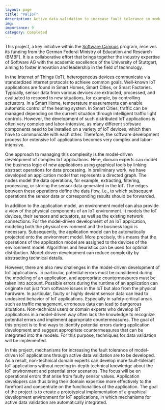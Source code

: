 ```yaml
---
layout: page
title: "ValIoT"
description: Active data validation to increase fault tolerance in model-driven model-driven IoT applications
img:
importance: 9
category: Completed
---
```


This project, a key initiative within the [Software Campus](https://softwarecampus.de/) program, receives its funding from the German Federal Ministry of Education and Research (BMBF). It is a collaborative effort that brings together the industry expertise of Software AG with the academic excellence of the University of Stuttgart, aiming to foster innovation and leadership in the field of technology.

In the Internet of Things (IoT), heterogeneous devices communicate via standardized internet protocols to achieve common goals. Well-known IoT applications are found in Smart Homes, Smart Cities, or Smart Factories. Typically, sensor data from various devices are extracted, processed, and evaluated to respond to new situations, for example, by controlling actuators. In a Smart Home, temperature measurements can enable automatic control of the heating system. In Smart Cities, traffic can be managed depending on the current situation through intelligent traffic light controls. However, the development of such distributed IoT applications is often very complex and labor-intensive, as many different software components need to be installed on a variety of IoT devices, which then have to communicate with each other. Therefore, the software development process for extensive IoT applications becomes very complex and labor-intensive.

One approach to managing this complexity is the model-driven development of complex IoT applications. Here, domain experts can model the business logic of new applications using graphical tools by linking abstract operations for data processing. In preliminary work, we have developed an application model that represents a directed graph. The nodes model the data operations, for example, extracting, filtering, processing, or storing the sensor data generated in the IoT. The edges between these operations define the data flow, i.e., to which subsequent operations the sensor data or corresponding results should be forwarded.

In addition to the application model, an environment model can also provide a view of the physical components of an IoT environment. It models the IoT devices, their sensors and actuators, as well as the existing network connections. For the model-driven development of an IoT application, modeling both the physical environment and the business logic is necessary. Subsequently, the application model can be automatically projected onto the environment model. More precisely, this means that the operations of the application model are assigned to the devices of the environment model. Algorithms and heuristics can be used for optimal distribution. Model-driven development can reduce complexity by abstracting technical details.

However, there are also new challenges in the model-driven development of IoT applications. In particular, potential errors must be considered during the modeling of an application, and appropriate countermeasures must be taken into account. Possible errors during the runtime of an application can originate not just from software issues in the IoT but also from the physical hardware. In particular, faulty or highly deviant sensor data can lead to undesired behavior of IoT applications. Especially in safety-critical areas such as traffic management, erroneous data can lead to dangerous situations. Non-technical users or domain experts who develop IoT applications in a model-driven way often lack the knowledge to recognize potential errors and implement appropriate countermeasures. The goal of this project is to find ways to identify potential errors during application development and suggest appropriate countermeasures that can be integrated into the models. For this purpose, techniques for data validation will be implemented.

In this project, mechanisms for increasing the fault tolerance of model-driven IoT applications through active data validation are to be developed. As a result, non-technical domain experts can develop more fault-tolerant IoT applications without needing in-depth technical knowledge about the IoT environment and potential error scenarios. The focus will be on operational errors that arise from faulty sensor values. Application developers can thus bring their domain expertise more effectively to the forefront and concentrate on the functionalities of the application. The goal of the project is to create a prototypical implementation of a graphical development environment for IoT applications, in which mechanisms for active data validation are automatically integrated.
